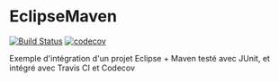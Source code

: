 # EclipseMaven

[![Build Status](https://travis-ci.org/Raul6469/EclipseMaven.svg?branch=master)](https://travis-ci.org/Raul6469/EclipseMaven)
[![codecov](https://codecov.io/gh/Raul6469/EclipseMaven/branch/master/graph/badge.svg)](https://codecov.io/gh/Raul6469/EclipseMaven)

Exemple d'intégration d'un projet Eclipse + Maven testé avec JUnit, et intégré avec Travis CI et Codecov

